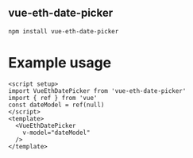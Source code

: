 ## vue-eth-date-picker

<pre>
<code id="code-block">npm install vue-eth-date-picker</code>
</pre>

# Example usage
```
<script setup>
import VueEthDatePicker from 'vue-eth-date-picker'
import { ref } from 'vue'
const dateModel = ref(null)
</script>
<template>
  <VueEthDatePicker
    v-model="dateModel"
  />
</template>
```
